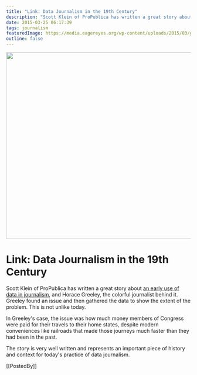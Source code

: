 ```yaml
---
title: "Link: Data Journalism in the 19th Century"
description: "Scott Klein of ProPublica has written a great story about an early use of data in journalism, and Horace Greeley, the colorful journalist behind it. Greeley found an issue and then gathered the data to show the extent of the problem. This is not unlike today."
date: 2015-03-25 06:17:39
tags: journalism
featuredImage: https://media.eagereyes.org/wp-content/uploads/2015/03/greely.jpg
outline: false
---
```


<p align="center"><img src="https://media.eagereyes.org/wp-content/uploads/2015/03/greely.jpg" width="825" height="510" /></p>

# Link: Data Journalism in the 19th Century

Scott Klein of ProPublica has written a great story about <a href="http://www.propublica.org/nerds/item/antebellum-data-journalism-busted-abe-lincoln">an early use of data in journalism</a>, and Horace Greeley, the colorful journalist behind it. Greeley found an issue and then gathered the data to show the extent of the problem. This is not unlike today.

In Greeley's case, the issue was how much money members of Congress were paid for their travels to their home states, despite modern conveniences like railroads that made those journeys much faster than they had been in the past.

The story is very well written and represents an important piece of history and context for today's practice of data journalism.

[[PostedBy]]

